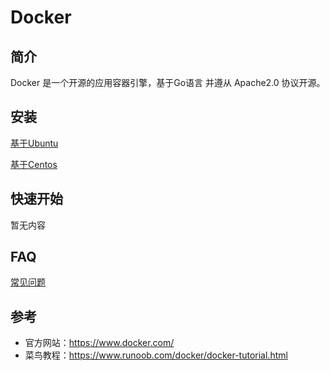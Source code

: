 # Docker

## 简介

Docker 是一个开源的应用容器引擎，基于Go语言 并遵从 Apache2.0 协议开源。

## 安装

[基于Ubuntu](./install_ubuntu.md)

[基于Centos](./install_centos.md)

## 快速开始

暂无内容

## FAQ

[常见问题](./faq.md)

## 参考

- 官方网站：https://www.docker.com/
- 菜鸟教程：https://www.runoob.com/docker/docker-tutorial.html